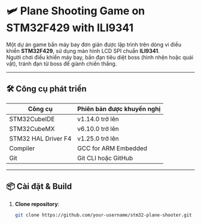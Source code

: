 # 🛩️ Plane Shooting Game on STM32F429 with ILI9341

Một dự án game bắn máy bay đơn giản được lập trình trên dòng vi điều khiển **STM32F429**, sử dụng màn hình LCD SPI chuẩn **ILI9341**.  
Người chơi điều khiển máy bay, bắn đạn tiêu diệt boss (hình nhện hoặc quái vật), tránh đạn từ boss để giành chiến thắng.

---

## 🛠️ Công cụ phát triển

| Công cụ             | Phiên bản được khuyến nghị       |
|---------------------|----------------------------------|
| STM32CubeIDE        | v1.14.0 trở lên                  |
| STM32CubeMX         | v6.10.0 trở lên                  |
| STM32 HAL Driver F4 | v1.25.0 trở lên                  |
| Compiler            | GCC for ARM Embedded             |
| Git                 | Git CLI hoặc GitHub              |

---

## 📦 Cài đặt & Build

1. **Clone repository**:
   ```bash
   git clone https://github.com/your-username/stm32-plane-shooter.git
